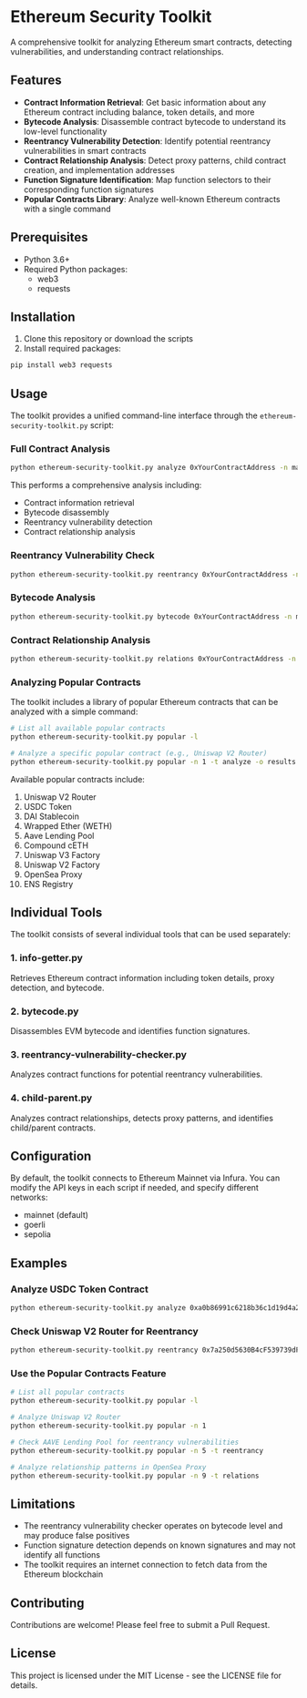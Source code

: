 # Ethereum Security Toolkit

A comprehensive toolkit for analyzing Ethereum smart contracts, detecting vulnerabilities, and understanding contract relationships.

## Features

- **Contract Information Retrieval**: Get basic information about any Ethereum contract including balance, token details, and more
- **Bytecode Analysis**: Disassemble contract bytecode to understand its low-level functionality
- **Reentrancy Vulnerability Detection**: Identify potential reentrancy vulnerabilities in smart contracts
- **Contract Relationship Analysis**: Detect proxy patterns, child contract creation, and implementation addresses
- **Function Signature Identification**: Map function selectors to their corresponding function signatures
- **Popular Contracts Library**: Analyze well-known Ethereum contracts with a single command

## Prerequisites

- Python 3.6+
- Required Python packages:
  - web3
  - requests

## Installation

1. Clone this repository or download the scripts
2. Install required packages:

```bash
pip install web3 requests
```

## Usage

The toolkit provides a unified command-line interface through the `ethereum-security-toolkit.py` script:

### Full Contract Analysis

```bash
python ethereum-security-toolkit.py analyze 0xYourContractAddress -n mainnet -o results.json
```

This performs a comprehensive analysis including:
- Contract information retrieval
- Bytecode disassembly
- Reentrancy vulnerability detection
- Contract relationship analysis

### Reentrancy Vulnerability Check

```bash
python ethereum-security-toolkit.py reentrancy 0xYourContractAddress -n mainnet
```

### Bytecode Analysis

```bash
python ethereum-security-toolkit.py bytecode 0xYourContractAddress -n mainnet
```

### Contract Relationship Analysis

```bash
python ethereum-security-toolkit.py relations 0xYourContractAddress -n mainnet
```

### Analyzing Popular Contracts

The toolkit includes a library of popular Ethereum contracts that can be analyzed with a simple command:

```bash
# List all available popular contracts
python ethereum-security-toolkit.py popular -l

# Analyze a specific popular contract (e.g., Uniswap V2 Router)
python ethereum-security-toolkit.py popular -n 1 -t analyze -o results.json
```

Available popular contracts include:
1. Uniswap V2 Router
2. USDC Token
3. DAI Stablecoin
4. Wrapped Ether (WETH)
5. Aave Lending Pool
6. Compound cETH
7. Uniswap V3 Factory
8. Uniswap V2 Factory
9. OpenSea Proxy
10. ENS Registry

## Individual Tools

The toolkit consists of several individual tools that can be used separately:

### 1. info-getter.py

Retrieves Ethereum contract information including token details, proxy detection, and bytecode.

### 2. bytecode.py

Disassembles EVM bytecode and identifies function signatures.

### 3. reentrancy-vulnerability-checker.py

Analyzes contract functions for potential reentrancy vulnerabilities.

### 4. child-parent.py

Analyzes contract relationships, detects proxy patterns, and identifies child/parent contracts.

## Configuration

By default, the toolkit connects to Ethereum Mainnet via Infura. You can modify the API keys in each script if needed, and specify different networks:

- mainnet (default)
- goerli
- sepolia

## Examples

### Analyze USDC Token Contract

```bash
python ethereum-security-toolkit.py analyze 0xa0b86991c6218b36c1d19d4a2e9eb0ce3606eb48
```

### Check Uniswap V2 Router for Reentrancy

```bash
python ethereum-security-toolkit.py reentrancy 0x7a250d5630B4cF539739dF2C5dAcb4c659F2488D
```

### Use the Popular Contracts Feature

```bash
# List all popular contracts
python ethereum-security-toolkit.py popular -l

# Analyze Uniswap V2 Router
python ethereum-security-toolkit.py popular -n 1

# Check AAVE Lending Pool for reentrancy vulnerabilities
python ethereum-security-toolkit.py popular -n 5 -t reentrancy

# Analyze relationship patterns in OpenSea Proxy
python ethereum-security-toolkit.py popular -n 9 -t relations
```

## Limitations

- The reentrancy vulnerability checker operates on bytecode level and may produce false positives
- Function signature detection depends on known signatures and may not identify all functions
- The toolkit requires an internet connection to fetch data from the Ethereum blockchain

## Contributing

Contributions are welcome! Please feel free to submit a Pull Request.

## License

This project is licensed under the MIT License - see the LICENSE file for details. 